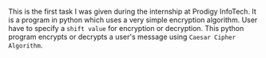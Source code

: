This is the first task I was given during the internship at Prodigy InfoTech.
It is a program in python which uses a very simple encryption algorithm.
User have to specify a `shift value` for encryption or decryption.
This python program encrypts or decrypts a user's message using `Caesar Cipher Algorithm`.

